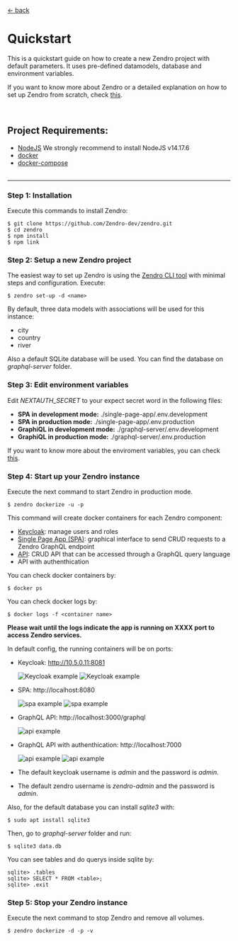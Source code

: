 [ &larr; back](README.md)
<br/>
# Quickstart

This is a quickstart guide on how to create a new Zendro project with default parameters. It uses pre-defined datamodels, database and environment variables.

If you want to know more about Zendro or a detailed explanation on how to set up Zendro from scratch, check [this](setup_root.md).

 <br/>

## Project Requirements:
 * [NodeJS](https://nodejs.org/en/) We strongly recommend to install NodeJS v14.17.6
 * [docker](https://docs.docker.com/get-docker/)
 * [docker-compose](https://docs.docker.com/compose/install/#install-compose)
 <br/><br/>

* * *
### Step 1: Installation

Execute this commands to install Zendro:

```
$ git clone https://github.com/Zendro-dev/zendro.git
$ cd zendro
$ npm install
$ npm link
```

### Step 2: Setup a new Zendro project

The easiest way to set up Zendro is using the [Zendro CLI tool](https://github.com/Zendro-dev/zendro) with minimal steps and configuration. Execute:

```
$ zendro set-up -d <name>
```

By default, three data models with associations will be used for this instance:
* city
* country
* river

Also a default SQLite database will be used. You can find the database on *graphql-server* folder.

### Step 3: Edit environment variables

Edit *NEXTAUTH_SECRET* to your expect secret word in the following files:
* **SPA in development mode:** ./single-page-app/.env.development
* **SPA in production mode:** ./single-page-app/.env.production
* **GraphiQL in development mode:** ./graphql-server/.env.development
* **GraphiQL in production mode:** ./graphql-server/.env.production

If you want to know more about the enviroment variables, you can check [this](env_vars.md).

### Step 4: Start up your Zendro instance

Execute the next command to start Zendro in production mode. 

```
$ zendro dockerize -u -p
```

This command will create docker containers for each Zendro component:
* [Keycloak](https://github.com/Zendro-dev/Zendro-dev.github.io/blob/documentation-vb/oauth.md): manage users and roles
* [Single Page App (SPA)](https://github.com/Zendro-dev/single-page-app): graphical interface to send CRUD requests to a Zendro GraphQL endpoint
* [API](https://github.com/Zendro-dev/graphql-server): CRUD API that can be accessed through a GraphQL query language
* API with authenthication

You can check docker containers by:
```
$ docker ps
```

You can check docker logs by:
```
$ docker logs -f <container name>
```

**Please wait until the logs indicate the app is running on XXXX port to access Zendro services.**

In default config, the running containers will be on ports:

* Keycloak: http://10.5.0.11:8081

  ![Keycloak example](figures/kc1.png)
  ![Keycloak example](figures/kc2.png)

* SPA: http://localhost:8080

  ![spa example](figures/login.png)
  ![spa example](figures/spa.png)

* GraphQL API: http://localhost:3000/graphql

  ![api example](figures/graphql.png )

* GraphQL API with authenthication: http://localhost:7000

  ![api example](figures/login.png)
  ![api example](figures/graphiql.png)

* The default keycloak username is *admin* and the password is *admin*.

* The default zendro username is *zendro-admin* and the password is *admin*.

Also, for the default database you can install *sqlite3* with:

```
$ sudo apt install sqlite3
```

Then, go to *graphql-server* folder and run:

```
$ sqlite3 data.db
```

You can see tables and do querys inside sqlite by:
```
sqlite> .tables
sqlite> SELECT * FROM <table>;
sqlite> .exit
```

### Step 5: Stop your Zendro instance

Execute the next command to stop Zendro and remove all volumes.

```
$ zendro dockerize -d -p -v
```

